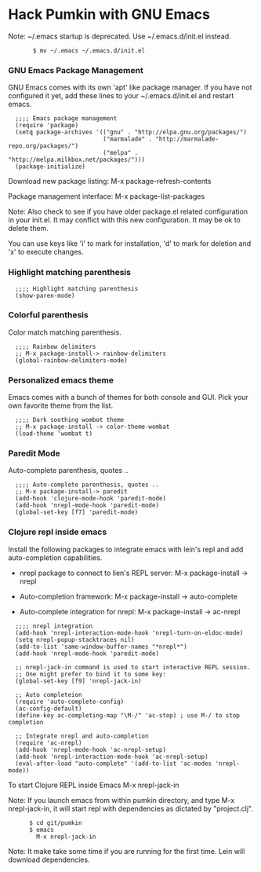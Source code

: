 # Hack Pumkin with GNU Emacs
Note: ~/.emacs startup is deprecated. Use ~/.emacs.d/init.el instead.
```
       $ mv ~/.emacs ~/.emacs.d/init.el
```

### GNU Emacs Package Management
GNU Emacs comes with its own 'apt' like package manager. If you have not
configured it yet, add these lines to your ~/.emacs.d/init.el and restart
emacs.
```
  ;;;; Emacs package management
  (require 'package)
  (setq package-archives '(("gnu" . "http://elpa.gnu.org/packages/")
                           ("marmalade" . "http://marmalade-repo.org/packages/")
                           ("melpa" . "http://melpa.milkbox.net/packages/")))
  (package-initialize)
```

Download new package listing:
  M-x package-refresh-contents

Package management interface:
  M-x package-list-packages

Note: Also check to see if you have older package.el related configuration in
      your init.el. It may conflict with this new configuration. It may be ok
      to delete them.

You can use keys like 'i' to mark for installation, 'd' to mark for
deletion and 'x' to execute changes.

### Highlight matching parenthesis
```
  ;;;; Highlight matching parenthesis
  (show-paren-mode)
```
### Colorful parenthesis
Color match matching parenthesis.
```
  ;;;; Rainbow delimiters
  ;; M-x package-install-> rainbow-delimiters
  (global-rainbow-delimiters-mode)
```
### Personalized emacs theme
Emacs comes with a bunch of themes for both console and GUI. Pick your own
favorite theme from the list.
```
  ;;;; Dark soothing wombot theme
  ;; M-x package-install -> color-theme-wombat
  (load-theme 'wombat t)
```
### Paredit Mode
Auto-complete parenthesis, quotes ..
```
  ;;;; Auto-complete parenthesis, quotes ..
  ;; M-x package-install-> paredit
  (add-hook 'clojure-mode-hook 'paredit-mode)
  (add-hook 'nrepl-mode-hook 'paredit-mode)
  (global-set-key [f7] 'paredit-mode)
```
### Clojure repl inside emacs
Install the following packages to integrate emacs with lein's repl and add
auto-completion capabilities.

* nrepl package to connect to lien's REPL server:
  M-x package-install -> nrepl

* Auto-completion framework:
  M-x package-install -> auto-complete

* Auto-complete integration for nrepl:
  M-x package-install -> ac-nrepl
```
  ;;;; nrepl integration
  (add-hook 'nrepl-interaction-mode-hook 'nrepl-turn-on-eldoc-mode)
  (setq nrepl-popup-stacktraces nil)
  (add-to-list 'same-window-buffer-names "*nrepl*")
  (add-hook 'nrepl-mode-hook 'paredit-mode)

  ;; nrepl-jack-in command is used to start interactive REPL session.
  ;; One might prefer to bind it to some key:
  (global-set-key [f9] 'nrepl-jack-in)

  ;; Auto completeion
  (require 'auto-complete-config)
  (ac-config-default)
  (define-key ac-completing-map "\M-/" 'ac-stop) ; use M-/ to stop completion

  ;; Integrate nrepl and auto-completion
  (require 'ac-nrepl)
  (add-hook 'nrepl-mode-hook 'ac-nrepl-setup)
  (add-hook 'nrepl-interaction-mode-hook 'ac-nrepl-setup)
  (eval-after-load "auto-complete" '(add-to-list 'ac-modes 'nrepl-mode))
```

To start Clojure REPL inside Emacs
  M-x nrepl-jack-in

Note: If you launch emacs from within pumkin directory, and type M-x
      nrepl-jack-in, it will start repl with dependencies as dictated by
      "project.clj".
```
      $ cd git/pumkin
      $ emacs
        M-x nrepl-jack-in
```
Note: It make take some time if you are running for the first time. Lein will
      download dependencies.
